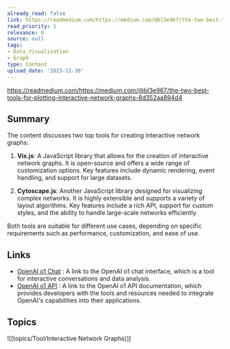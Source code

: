 ```yaml
---
already_read: false
link: https://readmedium.com/https://medium.com/@bl3e967/the-two-best-tools-for-plotting-interactive-network-graphs-8d352aa894d4
read_priority: 1
relevance: 0
source: null
tags:
- Data_Visualization
- Graph
type: Content
upload_date: '2023-11-30'
---
```


https://readmedium.com/https://medium.com/@bl3e967/the-two-best-tools-for-plotting-interactive-network-graphs-8d352aa894d4
## Summary

The content discusses two top tools for creating interactive network graphs:

1. **Vis.js**: A JavaScript library that allows for the creation of interactive network graphs. It is open-source and offers a wide range of customization options. Key features include dynamic rendering, event handling, and support for large datasets.

2. **Cytoscape.js**: Another JavaScript library designed for visualizing complex networks. It is highly extensible and supports a variety of layout algorithms. Key features include a rich API, support for custom styles, and the ability to handle large-scale networks efficiently.

Both tools are suitable for different use cases, depending on specific requirements such as performance, customization, and ease of use.
## Links

- [OpenAI o1 Chat](https://openai01.net/) : A link to the OpenAI o1 chat interface, which is a tool for interactive conversations and data analysis.
- [OpenAI o1 API](https://openaio1api.com/) : A link to the OpenAI o1 API documentation, which provides developers with the tools and resources needed to integrate OpenAI's capabilities into their applications.

## Topics

![[topics/Tool/Interactive Network Graphs)]]